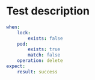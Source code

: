 # Test description

```yaml
when:
    lock:
        exists: false
    pod:
        exists: true
        match: false
    operation: delete
expect:
    result: success
```
